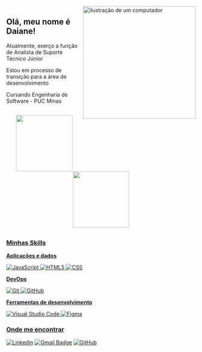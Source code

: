 

<img src="https://i2.wp.com/allhtaccess.info/wp-content/uploads/2018/03/programming.gif?fit=1281%2C716&ssl=1" alt="ilustração de um computador" min-width="300px" max-width="300px" width="300px" align="right" />

## Olá, meu nome é <strong>Daiane!</strong>

<p>Atualmente, exerço a função de Analista de Suporte Técnico Júnior

<p>Estou em processo de transição para a área de desenvolvimento

<P>Cursando Engenharia de Software - PUC Minas

 
 ##

<div align="center">
  <a href="https://github.com/daianercruz">
  <img height="150em" src="https://github-readme-stats.vercel.app/api?username=daianercruz&show_icons=true&theme=midnight-purple&include_all_commits=true&count_private=true"/>
  <img height="150em" src="https://github-readme-stats.vercel.app/api/top-langs/?username=daianercruz&layout=compact&langs_count=7&theme=midnight-purple"/>
</div>
  </div>
  
  ##

  <h3>Minhas Skills</h3>

**Aplicações e dados**


![JavaScript](https://img.shields.io/badge/-JavaScript-333333?style=flat&logo=javascript)
![HTML5](https://img.shields.io/badge/-HTML5-333333?style=flat&logo=HTML5)
![CSS](https://img.shields.io/badge/-CSS-333333?style=flat&logo=CSS3&logoColor=1572B6)


**DevOps**

![Git](https://img.shields.io/badge/-Git-333333?style=flat&logo=git)
![GitHub](https://img.shields.io/badge/-GitHub-333333?style=flat&logo=github)


**Ferramentas de desenvolvimento**

![Visual Studio Code](https://img.shields.io/badge/-Visual%20Studio%20Code-333333?style=flat&logo=visual-studio-code&logoColor=007ACC)
![Figma](https://img.shields.io/badge/-Figma-333333?style=flat&logo=figma&logoColor=007ACC)


<h3>Onde me encontrar</h3>

[![Linkedin](https://img.shields.io/badge/-daianeprc-blue?style=flat-square&logo=Linkedin&logoColor=white&link=https://www.linkedin.com/in/daianeprc/)]([LINK-DO-SEU-LINKEDIN](https://www.linkedin.com/in/daianeprc/))
[![Gmail Badge](https://img.shields.io/badge/-dprczx@gmail.com-006bed?style=flat-square&logo=Gmail&logoColor=white&link=mailto:dprczx@gmail.com)](mailto:dprczx@gmail.com)
[![GitHub](https://img.shields.io/github/followers/iuricode?label=follow&style=social)](https://github.com/daianercruz)

  ##
